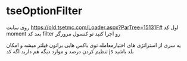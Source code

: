 ﻿# tseOptionFilter


 روی سایت https://old.tsetmc.com/Loader.aspx?ParTree=15131F#  اول کد moment بعد کد filter رو اجرا کنید تو کنسول مرورگر 

یه سری از استراتژی های اختیارمعامله توی باکس هایی براتون فیلتر میشه و امکان تنظیم کردن درصد و موارد دیگه هم دارید اگه کد js بلد باشید
